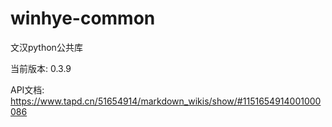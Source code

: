 # winhye-common

文汉python公共库

当前版本: 0.3.9

API文档: https://www.tapd.cn/51654914/markdown_wikis/show/#1151654914001000086
